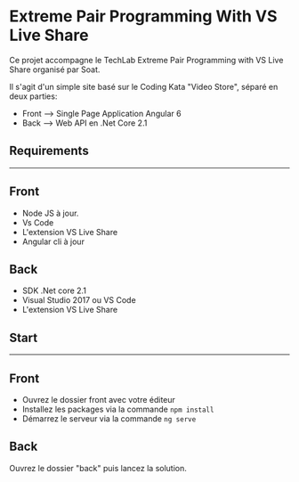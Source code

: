 # Extreme Pair Programming With VS Live Share

Ce projet accompagne le TechLab Extreme Pair Programming with VS Live Share organisé par Soat.

Il s'agit d'un simple site basé sur le Coding Kata "Video Store", séparé en deux parties:

- Front --> Single Page Application Angular 6
- Back --> Web API en .Net Core 2.1

## Requirements

---

## Front

- Node JS à jour.
- Vs Code
- L'extension VS Live Share
- Angular cli à jour

## Back

- SDK .Net core 2.1
- Visual Studio 2017 ou VS Code
- L'extension VS Live Share

## Start

---

## Front

- Ouvrez le dossier front avec votre éditeur
- Installez les packages via la commande `npm install`
- Démarrez le serveur via la commande `ng serve`

## Back

Ouvrez le dossier "back" puis lancez la solution.
